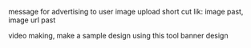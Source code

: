 message for advertising to user
image upload short cut lik: image past, image url past



<!-- content ready for upload to chrome store -->
video making, make a sample design using this tool
banner design